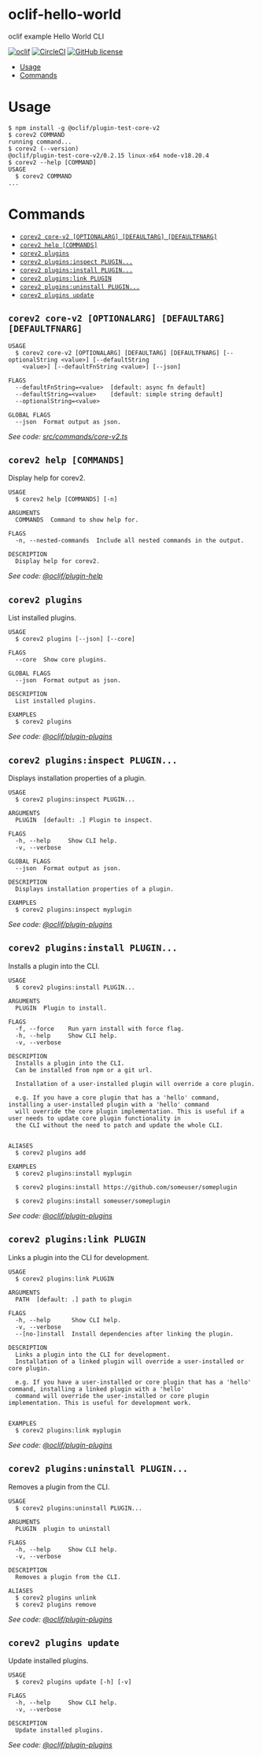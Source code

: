 oclif-hello-world
=================

oclif example Hello World CLI

[![oclif](https://img.shields.io/badge/cli-oclif-brightgreen.svg)](https://oclif.io)
[![CircleCI](https://circleci.com/gh/oclif/hello-world/tree/main.svg?style=shield)](https://circleci.com/gh/oclif/hello-world/tree/main)
[![GitHub license](https://img.shields.io/github/license/oclif/hello-world)](https://github.com/oclif/hello-world/blob/main/LICENSE)

<!-- toc -->
* [Usage](#usage)
* [Commands](#commands)
<!-- tocstop -->
# Usage
<!-- usage -->
```sh-session
$ npm install -g @oclif/plugin-test-core-v2
$ corev2 COMMAND
running command...
$ corev2 (--version)
@oclif/plugin-test-core-v2/0.2.15 linux-x64 node-v18.20.4
$ corev2 --help [COMMAND]
USAGE
  $ corev2 COMMAND
...
```
<!-- usagestop -->
# Commands
<!-- commands -->
* [`corev2 core-v2 [OPTIONALARG] [DEFAULTARG] [DEFAULTFNARG]`](#corev2-core-v2-optionalarg-defaultarg-defaultfnarg)
* [`corev2 help [COMMANDS]`](#corev2-help-commands)
* [`corev2 plugins`](#corev2-plugins)
* [`corev2 plugins:inspect PLUGIN...`](#corev2-pluginsinspect-plugin)
* [`corev2 plugins:install PLUGIN...`](#corev2-pluginsinstall-plugin)
* [`corev2 plugins:link PLUGIN`](#corev2-pluginslink-plugin)
* [`corev2 plugins:uninstall PLUGIN...`](#corev2-pluginsuninstall-plugin)
* [`corev2 plugins update`](#corev2-plugins-update)

## `corev2 core-v2 [OPTIONALARG] [DEFAULTARG] [DEFAULTFNARG]`

```
USAGE
  $ corev2 core-v2 [OPTIONALARG] [DEFAULTARG] [DEFAULTFNARG] [--optionalString <value>] [--defaultString
    <value>] [--defaultFnString <value>] [--json]

FLAGS
  --defaultFnString=<value>  [default: async fn default]
  --defaultString=<value>    [default: simple string default]
  --optionalString=<value>

GLOBAL FLAGS
  --json  Format output as json.
```

_See code: [src/commands/core-v2.ts](https://github.com/oclif/plugin-test-core-v2/blob/0.2.15/src/commands/core-v2.ts)_

## `corev2 help [COMMANDS]`

Display help for corev2.

```
USAGE
  $ corev2 help [COMMANDS] [-n]

ARGUMENTS
  COMMANDS  Command to show help for.

FLAGS
  -n, --nested-commands  Include all nested commands in the output.

DESCRIPTION
  Display help for corev2.
```

_See code: [@oclif/plugin-help](https://github.com/oclif/plugin-help/blob/5.2.20/src/commands/help.ts)_

## `corev2 plugins`

List installed plugins.

```
USAGE
  $ corev2 plugins [--json] [--core]

FLAGS
  --core  Show core plugins.

GLOBAL FLAGS
  --json  Format output as json.

DESCRIPTION
  List installed plugins.

EXAMPLES
  $ corev2 plugins
```

_See code: [@oclif/plugin-plugins](https://github.com/oclif/plugin-plugins/blob/3.10.1/src/commands/plugins/index.ts)_

## `corev2 plugins:inspect PLUGIN...`

Displays installation properties of a plugin.

```
USAGE
  $ corev2 plugins:inspect PLUGIN...

ARGUMENTS
  PLUGIN  [default: .] Plugin to inspect.

FLAGS
  -h, --help     Show CLI help.
  -v, --verbose

GLOBAL FLAGS
  --json  Format output as json.

DESCRIPTION
  Displays installation properties of a plugin.

EXAMPLES
  $ corev2 plugins:inspect myplugin
```

_See code: [@oclif/plugin-plugins](https://github.com/oclif/plugin-plugins/blob/3.10.1/src/commands/plugins/inspect.ts)_

## `corev2 plugins:install PLUGIN...`

Installs a plugin into the CLI.

```
USAGE
  $ corev2 plugins:install PLUGIN...

ARGUMENTS
  PLUGIN  Plugin to install.

FLAGS
  -f, --force    Run yarn install with force flag.
  -h, --help     Show CLI help.
  -v, --verbose

DESCRIPTION
  Installs a plugin into the CLI.
  Can be installed from npm or a git url.

  Installation of a user-installed plugin will override a core plugin.

  e.g. If you have a core plugin that has a 'hello' command, installing a user-installed plugin with a 'hello' command
  will override the core plugin implementation. This is useful if a user needs to update core plugin functionality in
  the CLI without the need to patch and update the whole CLI.


ALIASES
  $ corev2 plugins add

EXAMPLES
  $ corev2 plugins:install myplugin 

  $ corev2 plugins:install https://github.com/someuser/someplugin

  $ corev2 plugins:install someuser/someplugin
```

_See code: [@oclif/plugin-plugins](https://github.com/oclif/plugin-plugins/blob/3.10.1/src/commands/plugins/install.ts)_

## `corev2 plugins:link PLUGIN`

Links a plugin into the CLI for development.

```
USAGE
  $ corev2 plugins:link PLUGIN

ARGUMENTS
  PATH  [default: .] path to plugin

FLAGS
  -h, --help      Show CLI help.
  -v, --verbose
  --[no-]install  Install dependencies after linking the plugin.

DESCRIPTION
  Links a plugin into the CLI for development.
  Installation of a linked plugin will override a user-installed or core plugin.

  e.g. If you have a user-installed or core plugin that has a 'hello' command, installing a linked plugin with a 'hello'
  command will override the user-installed or core plugin implementation. This is useful for development work.


EXAMPLES
  $ corev2 plugins:link myplugin
```

_See code: [@oclif/plugin-plugins](https://github.com/oclif/plugin-plugins/blob/3.10.1/src/commands/plugins/link.ts)_

## `corev2 plugins:uninstall PLUGIN...`

Removes a plugin from the CLI.

```
USAGE
  $ corev2 plugins:uninstall PLUGIN...

ARGUMENTS
  PLUGIN  plugin to uninstall

FLAGS
  -h, --help     Show CLI help.
  -v, --verbose

DESCRIPTION
  Removes a plugin from the CLI.

ALIASES
  $ corev2 plugins unlink
  $ corev2 plugins remove
```

_See code: [@oclif/plugin-plugins](https://github.com/oclif/plugin-plugins/blob/3.10.1/src/commands/plugins/uninstall.ts)_

## `corev2 plugins update`

Update installed plugins.

```
USAGE
  $ corev2 plugins update [-h] [-v]

FLAGS
  -h, --help     Show CLI help.
  -v, --verbose

DESCRIPTION
  Update installed plugins.
```

_See code: [@oclif/plugin-plugins](https://github.com/oclif/plugin-plugins/blob/3.10.1/src/commands/plugins/update.ts)_
<!-- commandsstop -->
